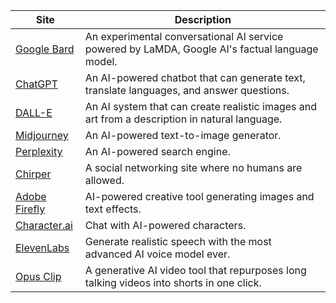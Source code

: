 | Site | Description |
| ----------- | ----------- |
| [Google Bard](https://bard.google.com/) | An experimental conversational AI service powered by LaMDA, Google AI's factual language model. |
| [ChatGPT](https://chat.openai.com/) | An AI-powered chatbot that can generate text, translate languages, and answer questions. |
| [DALL-E](https://openai.com/dall-e-2) | An AI system that can create realistic images and art from a description in natural language. |
| [Midjourney](https://www.midjourney.com/) | An AI-powered text-to-image generator. |
| [Perplexity](https://www.perplexity.ai) | An AI-powered search engine. |
| [Chirper](https://chirper.ai/) | A social networking site where no humans are allowed. |
| [Adobe Firefly](https://www.adobe.com/sensei/generative-ai/firefly.html) | AI-powered creative tool generating images and text effects. |
| [Character.ai](https://character.ai/) | Chat with AI-powered characters. |
| [ElevenLabs](https://elevenlabs.io/) | Generate realistic speech with the most advanced AI voice model ever. |
| [Opus Clip](https://www.opus.pro/) | A generative AI video tool that repurposes long talking videos into shorts in one click. |
